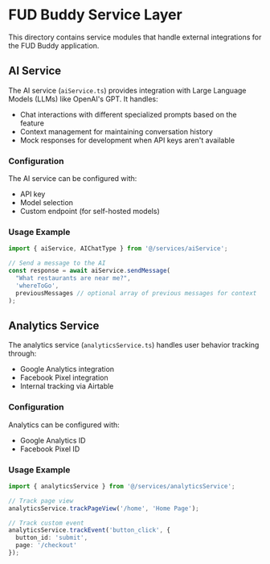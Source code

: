 
# FUD Buddy Service Layer

This directory contains service modules that handle external integrations for the FUD Buddy application.

## AI Service

The AI service (`aiService.ts`) provides integration with Large Language Models (LLMs) like OpenAI's GPT. It handles:

- Chat interactions with different specialized prompts based on the feature
- Context management for maintaining conversation history
- Mock responses for development when API keys aren't available

### Configuration

The AI service can be configured with:
- API key
- Model selection
- Custom endpoint (for self-hosted models)

### Usage Example

```typescript
import { aiService, AIChatType } from '@/services/aiService';

// Send a message to the AI
const response = await aiService.sendMessage(
  "What restaurants are near me?", 
  'whereToGo',
  previousMessages // optional array of previous messages for context
);
```

## Analytics Service

The analytics service (`analyticsService.ts`) handles user behavior tracking through:

- Google Analytics integration
- Facebook Pixel integration
- Internal tracking via Airtable

### Configuration

Analytics can be configured with:
- Google Analytics ID
- Facebook Pixel ID

### Usage Example

```typescript
import { analyticsService } from '@/services/analyticsService';

// Track page view
analyticsService.trackPageView('/home', 'Home Page');

// Track custom event
analyticsService.trackEvent('button_click', { 
  button_id: 'submit',
  page: '/checkout' 
});
```
